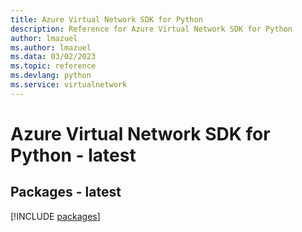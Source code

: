 ```yaml
---
title: Azure Virtual Network SDK for Python
description: Reference for Azure Virtual Network SDK for Python
author: lmazuel
ms.author: lmazuel
ms.data: 03/02/2023
ms.topic: reference
ms.devlang: python
ms.service: virtualnetwork
---
```

# Azure Virtual Network SDK for Python - latest
## Packages - latest
[!INCLUDE [packages](virtual-network-index.md)]